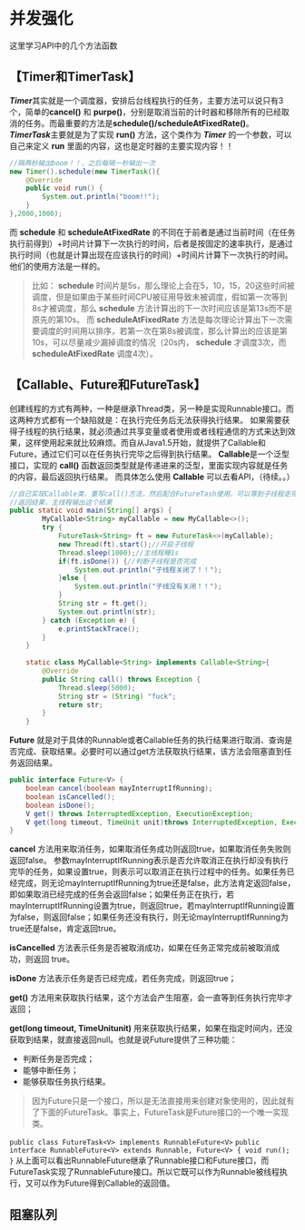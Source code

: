 # 并发强化
这里学习API中的几个方法函数

## 【Timer和TimerTask】
***Timer***其实就是一个调度器，安排后台线程执行的任务，主要方法可以说只有3个，简单的**cancel()** 和 **purpe()**，分别是取消当前的计时器和移除所有的已经取消的任务。而最重要的方法是**schedule()/scheduleAtFixedRate()**。
***TimerTask***主要就是为了实现 **run()** 方法，这个类作为 ***Timer*** 的一个参数，可以自己来定义 **run** 里面的内容，这也是定时器的主要实现内容！！

```java
//隔两秒输出boom！！，之后每隔一秒输出一次
new Timer().schedule(new TimerTask(){
    @Override
	public void run() {
		System.out.println("boom!!");
	}
},2000,1000);
```
而 **schedule** 和 **scheduleAtFixedRate** 的不同在于前者是通过当前时间（在任务执行前得到）+时间片计算下一次执行的时间，后者是按固定的速率执行，是通过执行时间（也就是计算出现在应该执行的时间）+时间片计算下一次执行的时间。他们的使用方法是一样的。

>比如： **schedule** 时间片是5s，那么理论上会在5，10，15，20这些时间被调度，但是如果由于某些时间CPU被征用导致未被调度，假如第一次等到8s才被调度，那么 **schedule** 方法计算出的下一次时间应该是第13s而不是原先的第10s。
>而 **scheduleAtFixedRate** 方法是每次理论计算出下一次需要调度的时间用以排序，若第一次在第8s被调度，那么计算出的应该是第10s，可以尽量减少漏掉调度的情况（20s内， **schedule** 才调度3次，而 **scheduleAtFixedRate** 调度4次）。

## 【Callable、Future和FutureTask】
创建线程的方式有两种，一种是继承Thread类，另一种是实现Runnable接口。而这两种方式都有一个缺陷就是：在执行完任务后无法获得执行结果。
如果需要获得子线程的执行结果，就必须通过共享变量或者使用或者线程通信的方式来达到效果，这样使用起来就比较麻烦。而自从Java1.5开始，就提供了Callable和Future，通过它们可以在任务执行完毕之后得到执行结果。
**Callable**是一个泛型接口，实现的 **call()** 函数返回类型就是传递进来的泛型，里面实现内容就是任务的内容，最后返回执行结果。
而具体怎么使用 **Callable** 可以去看API，（待续。。）

```java
//自己实现Callable类，重写call()方法，然后配合FutureTash使用，可以等到子线程走完，
//返回结果，主线程输出这个结果
public static void main(String[] args) {
		MyCallable<String> myCallable = new MyCallable<>();
		try {
			FutureTask<String> ft = new FutureTask<>(myCallable);
			new Thread(ft).start();//开启子线程
			Thread.sleep(1000);//主线程睡1s
			if(ft.isDone()) {//判断子线程是否完成
				System.out.println("子线程关闭了！！");
			}else {
				System.out.println("子线没有关闭！！");
			}
			String str = ft.get();
			System.out.println(str);
		} catch (Exception e) {
			e.printStackTrace();
		}
	}
	
	static class MyCallable<String> implements Callable<String>{
		@Override
		public String call() throws Exception {
			Thread.sleep(5000);
			String str = (String) "fuck";
			return str;
		}
	}
```
**Future** 就是对于具体的Runnable或者Callable任务的执行结果进行取消、查询是否完成、获取结果。必要时可以通过get方法获取执行结果，该方法会阻塞直到任务返回结果。
```java
public interface Future<V> {
    boolean cancel(boolean mayInterruptIfRunning);
    boolean isCancelled();
    boolean isDone();
    V get() throws InterruptedException, ExecutionException;
    V get(long timeout, TimeUnit unit)throws InterruptedException, ExecutionException, TimeoutException;
}
```

**cancel** 方法用来取消任务，如果取消任务成功则返回true，如果取消任务失败则返回false。 参数mayInterruptIfRunning表示是否允许取消正在执行却没有执行完毕的任务，如果设置true，则表示可以取消正在执行过程中的任务。如果任务已经完成，则无论mayInterruptIfRunning为true还是false，此方法肯定返回false，即如果取消已经完成的任务会返回false；如果任务正在执行，若mayInterruptIfRunning设置为true，则返回true，若mayInterruptIfRunning设置为false，则返回false；如果任务还没有执行，则无论mayInterruptIfRunning为true还是false，肯定返回true。

 **isCancelled** 方法表示任务是否被取消成功，如果在任务正常完成前被取消成功，则返回 true。

 **isDone** 方法表示任务是否已经完成，若任务完成，则返回true；

 **get()** 方法用来获取执行结果，这个方法会产生阻塞，会一直等到任务执行完毕才返回；

 **get(long timeout, TimeUnitunit)** 用来获取执行结果，如果在指定时间内，还没获取到结果，就直接返回null。也就是说Future提供了三种功能：
 * 判断任务是否完成；
 * 能够中断任务；
 * 能够获取任务执行结果。

> 因为Future只是一个接口，所以是无法直接用来创建对象使用的，因此就有了下面的FutureTask。事实上，FutureTask是Future接口的一个唯一实现类。

`public class FutureTask<V> implements RunnableFuture<V>`
`public interface RunnableFuture<V> extends Runnable, Future<V> { void run(); }`
从上面可以看出RunnableFuture继承了Runnable接口和Future接口，而FutureTask实现了RunnableFuture接口。所以它既可以作为Runnable被线程执行，又可以作为Future得到Callable的返回值。

## 阻塞队列

